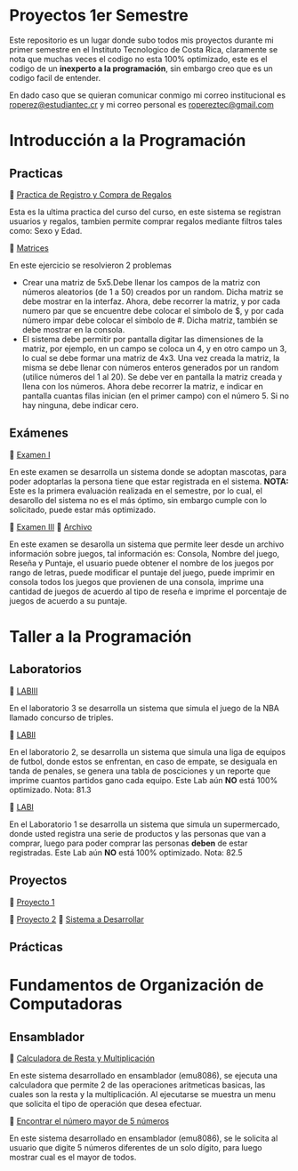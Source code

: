 # Proyectos 1er Semestre
Este repositorio es un lugar donde subo todos mis proyectos durante mi primer semestre en el Instituto Tecnologico de Costa Rica, claramente se nota que muchas veces el codigo no esta 100% optimizado, este es el codigo de un **inexperto a la programación**, sin embargo creo que es un codigo facil de entender.

En dado caso que se quieran comunicar conmigo mi correo institucional es roperez@estudiantec.cr y mi correo personal es ropereztec@gmail.com

# Introducción a la Programación
## Practicas
🌟 [Practica de Registro y Compra de Regalos](https://github.com/ropereztec/Proyectos-1er-Semestre/blob/main/Regalos.py)

Esta es la ultima practica del curso del curso, en este sistema se registran usuarios y regalos, tambien permite comprar regalos mediante filtros tales como: Sexo y Edad.

🌟 [Matrices](https://github.com/ropereztec/Proyectos-1er-Semestre/blob/main/TCMatrices.py)

En este ejercicio se resolvieron 2 problemas
- Crear una matriz de 5x5.Debe llenar los campos de la matriz con números aleatorios (de 1 a 50) creados por un random. Dicha matriz se debe mostrar en la interfaz. Ahora, debe recorrer la matriz, y por cada numero par que se encuentre debe colocar el símbolo de $, y por cada número impar debe colocar el símbolo de #. Dicha matriz, también se debe mostrar en la consola.
- El sistema debe permitir por pantalla digitar las dimensiones de la matriz, por ejemplo, en un campo se coloca un 4, y en otro campo un 3, lo cual se debe formar una matriz de 4x3.
Una vez creada la matriz, la misma se debe llenar con números enteros generados por un random (utilice números del 1 al 20). Se debe ver en pantalla la matriz creada y llena con los números.
Ahora debe recorrer la matriz, e indicar en pantalla cuantas filas inician (en el primer campo) con el número 5. Si no hay ninguna, debe indicar cero.

## Exámenes
 🌟 [Examen I](https://github.com/ropereztec/Proyectos-1er-Semestre/blob/main/Examen%20I.py)
 
 En este examen se desarrolla un sistema donde se adoptan mascotas, para poder adoptarlas la persona tiene que estar registrada en el sistema. **NOTA:** Este es la primera evaluación realizada en el semestre, por lo cual, el desarollo del sistema no es el más óptimo, sin embargo cumple con lo solicitado, puede estar más optimizado.
 
 
 🌟 [Examen III](https://github.com/ropereztec/Proyectos-1er-Semestre/blob/main/Examen%20III.py)
 🌟 [Archivo](https://github.com/ropereztec/Proyectos-1er-Semestre/blob/main/Games.txt)
 
 En este examen se desarolla un sistema que permite leer desde un archivo información sobre juegos, tal información es: Consola, Nombre del juego, Reseña y Puntaje, el usuario puede obtener el nombre de los juegos por rango de letras, puede modificar el puntaje del juego, puede imprimir en consola todos los juegos que provienen de una consola, imprime una cantidad de juegos de acuerdo al tipo de reseña e imprime el porcentaje de juegos de acuerdo a su puntaje.

# Taller a la Programación
## Laboratorios
🌟 [LABIII](https://github.com/ropereztec/Proyectos-1er-Semestre/blob/main/Laboratorio%203%20(Taller%20de%20Programaci%C3%B3n).py)

En el laboratorio 3 se desarrolla un sistema que simula el juego de la NBA llamado concurso de triples.

🌟 [LABII](https://github.com/ropereztec/Proyectos-1er-Semestre/blob/main/Lab%20II.py)

En el laboratorio 2, se desarrolla un sistema que simula una liga de equipos de futbol, donde estos se enfrentan, en caso de empate, se desiguala en tanda de penales, se genera una tabla de posciciones y un reporte que imprime cuantos partidos gano cada equipo. Este Lab aún **NO** está 100% optimizado. Nota: 81.3

🌟 [LABI](https://github.com/ropereztec/Proyectos-1er-Semestre/blob/main/Lab1.py)

En el Laboratorio 1 se desarrolla un sistema que simula un supermercado, donde usted registra una serie de productos y las personas que van a comprar, luego para poder comprar las personas **deben** de estar registradas. Este Lab aún **NO** está 100% optimizado. Nota: 82.5

## Proyectos
🌟 [Proyecto 1](https://github.com/ropereztec/Proyectos-1er-Semestre/blob/main/proy.py)



🌟 [Proyecto 2](https://github.com/ropereztec/Proyectos-1er-Semestre/blob/main/Proyecto%20II%20Final.py)
🌟 [Sistema a Desarrollar](https://github.com/ropereztec/Proyectos-1er-Semestre/blob/main/Proyecto%202%20-%20Taller.pdf)

## Prácticas

# Fundamentos de Organización de Computadoras
## Ensamblador
🌟 [Calculadora de Resta y Multiplicación](https://github.com/ropereztec/Proyectos-1er-Semestre/blob/main/Calculadora%20de%20Resta%20y%20multiplicacion%20de%20un%20digito.asm)

En este sistema desarrollado en ensamblador (emu8086), se ejecuta una calculadora que permite 2 de las operaciones aritmeticas basicas, las cuales son la resta y la multiplicación. Al ejecutarse se muestra un menu que solicita el tipo de operación que desea efectuar.

🌟 [Encontrar el número mayor de 5 números](https://github.com/ropereztec/Proyectos-1er-Semestre/blob/main/num%20mayor.asm)

En este sistema desarrollado en ensamblador (emu8086), se le solicita al usuario que digite 5 números diferentes de un solo dígito, para luego mostrar cual es el mayor de todos.
